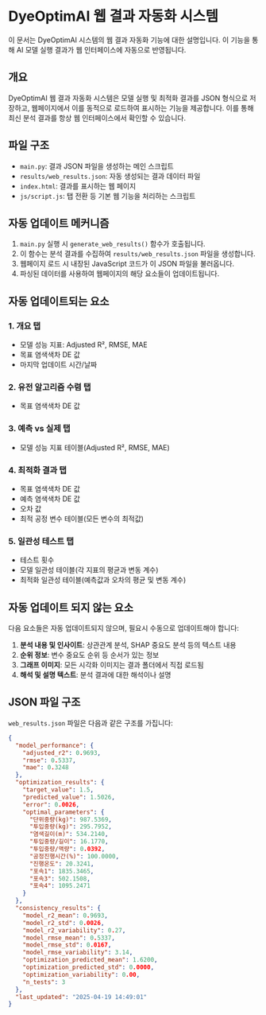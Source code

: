 # DyeOptimAI 웹 결과 자동화 시스템

이 문서는 DyeOptimAI 시스템의 웹 결과 자동화 기능에 대한 설명입니다. 이 기능을 통해 AI 모델 실행 결과가 웹 인터페이스에 자동으로 반영됩니다.

## 개요

DyeOptimAI 웹 결과 자동화 시스템은 모델 실행 및 최적화 결과를 JSON 형식으로 저장하고, 웹페이지에서 이를 동적으로 로드하여 표시하는 기능을 제공합니다. 이를 통해 최신 분석 결과를 항상 웹 인터페이스에서 확인할 수 있습니다.

## 파일 구조

- `main.py`: 결과 JSON 파일을 생성하는 메인 스크립트
- `results/web_results.json`: 자동 생성되는 결과 데이터 파일
- `index.html`: 결과를 표시하는 웹 페이지
- `js/script.js`: 탭 전환 등 기본 웹 기능을 처리하는 스크립트

## 자동 업데이트 메커니즘

1. `main.py` 실행 시 `generate_web_results()` 함수가 호출됩니다.
2. 이 함수는 분석 결과를 수집하여 `results/web_results.json` 파일을 생성합니다.
3. 웹페이지 로드 시 내장된 JavaScript 코드가 이 JSON 파일을 불러옵니다.
4. 파싱된 데이터를 사용하여 웹페이지의 해당 요소들이 업데이트됩니다.

## 자동 업데이트되는 요소

### 1. 개요 탭
- 모델 성능 지표: Adjusted R², RMSE, MAE
- 목표 염색색차 DE 값
- 마지막 업데이트 시간/날짜

### 2. 유전 알고리즘 수렴 탭
- 목표 염색색차 DE 값

### 3. 예측 vs 실제 탭
- 모델 성능 지표 테이블(Adjusted R², RMSE, MAE)

### 4. 최적화 결과 탭
- 목표 염색색차 DE 값
- 예측 염색색차 DE 값
- 오차 값
- 최적 공정 변수 테이블(모든 변수의 최적값)

### 5. 일관성 테스트 탭
- 테스트 횟수
- 모델 일관성 테이블(각 지표의 평균과 변동 계수)
- 최적화 일관성 테이블(예측값과 오차의 평균 및 변동 계수)

## 자동 업데이트 되지 않는 요소

다음 요소들은 자동 업데이트되지 않으며, 필요시 수동으로 업데이트해야 합니다:

1. **분석 내용 및 인사이트**: 상관관계 분석, SHAP 중요도 분석 등의 텍스트 내용
2. **순위 정보**: 변수 중요도 순위 등 순서가 있는 정보
3. **그래프 이미지**: 모든 시각화 이미지는 결과 폴더에서 직접 로드됨
4. **해석 및 설명 텍스트**: 분석 결과에 대한 해석이나 설명

## JSON 파일 구조

`web_results.json` 파일은 다음과 같은 구조를 가집니다:

```json
{
  "model_performance": {
    "adjusted_r2": 0.9693,
    "rmse": 0.5337,
    "mae": 0.3248
  },
  "optimization_results": {
    "target_value": 1.5,
    "predicted_value": 1.5026,
    "error": 0.0026,
    "optimal_parameters": {
      "단위중량(kg)": 987.5369,
      "투입중량(kg)": 295.7952,
      "염색길이(m)": 534.2140,
      "투입중량/길이": 16.1770,
      "투입중량/액량": 0.0392,
      "공정진행시간(%)": 100.0000,
      "진행온도": 20.3241,
      "포속1": 1835.3465,
      "포속3": 502.1508,
      "포속4": 1095.2471
    }
  },
  "consistency_results": {
    "model_r2_mean": 0.9693,
    "model_r2_std": 0.0026,
    "model_r2_variability": 0.27,
    "model_rmse_mean": 0.5337,
    "model_rmse_std": 0.0167,
    "model_rmse_variability": 3.14,
    "optimization_predicted_mean": 1.6200,
    "optimization_predicted_std": 0.0000,
    "optimization_variability": 0.00,
    "n_tests": 3
  },
  "last_updated": "2025-04-19 14:49:01"
}